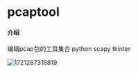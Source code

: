 # pcaptool

#### 介绍
编辑pcap包的工具集合
python scapy tkinter


![1721287316819](https://github.com/user-attachments/assets/0b273c82-7000-45e5-b01c-706a834d9216)
